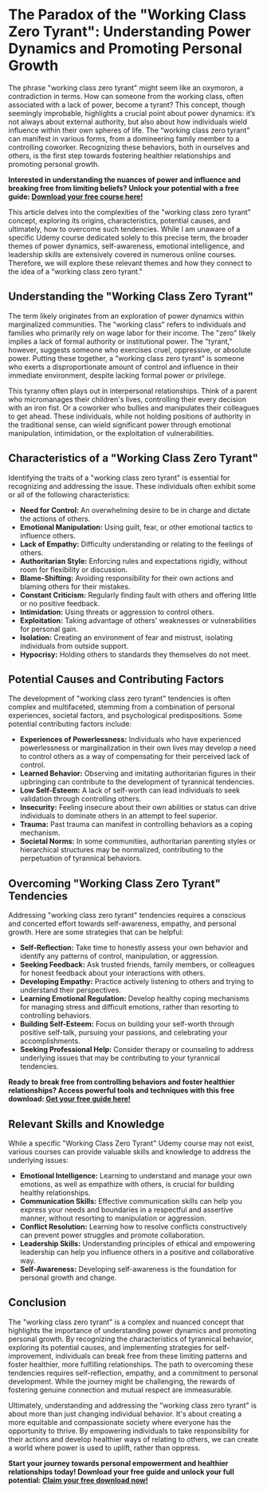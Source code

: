 # The Paradox of the "Working Class Zero Tyrant": Understanding Power Dynamics and Promoting Personal Growth

The phrase "working class zero tyrant" might seem like an oxymoron, a contradiction in terms. How can someone from the working class, often associated with a lack of power, become a tyrant? This concept, though seemingly improbable, highlights a crucial point about power dynamics: it’s not always about external authority, but also about how individuals wield influence within their own spheres of life. The “working class zero tyrant” can manifest in various forms, from a domineering family member to a controlling coworker. Recognizing these behaviors, both in ourselves and others, is the first step towards fostering healthier relationships and promoting personal growth.

**Interested in understanding the nuances of power and influence and breaking free from limiting beliefs? Unlock your potential with a free guide: [Download your free course here!](https://udemywork.com/working-class-zero-tyrant)**

This article delves into the complexities of the "working class zero tyrant" concept, exploring its origins, characteristics, potential causes, and ultimately, how to overcome such tendencies. While I am unaware of a specific Udemy course dedicated solely to this precise term, the broader themes of power dynamics, self-awareness, emotional intelligence, and leadership skills are extensively covered in numerous online courses. Therefore, we will explore these relevant themes and how they connect to the idea of a "working class zero tyrant."

## Understanding the "Working Class Zero Tyrant"

The term likely originates from an exploration of power dynamics within marginalized communities. The "working class" refers to individuals and families who primarily rely on wage labor for their income. The "zero" likely implies a lack of formal authority or institutional power. The "tyrant," however, suggests someone who exercises cruel, oppressive, or absolute power. Putting these together, a "working class zero tyrant" is someone who exerts a disproportionate amount of control and influence in their immediate environment, despite lacking formal power or privilege.

This tyranny often plays out in interpersonal relationships. Think of a parent who micromanages their children's lives, controlling their every decision with an iron fist. Or a coworker who bullies and manipulates their colleagues to get ahead. These individuals, while not holding positions of authority in the traditional sense, can wield significant power through emotional manipulation, intimidation, or the exploitation of vulnerabilities.

## Characteristics of a "Working Class Zero Tyrant"

Identifying the traits of a "working class zero tyrant" is essential for recognizing and addressing the issue. These individuals often exhibit some or all of the following characteristics:

*   **Need for Control:** An overwhelming desire to be in charge and dictate the actions of others.
*   **Emotional Manipulation:** Using guilt, fear, or other emotional tactics to influence others.
*   **Lack of Empathy:** Difficulty understanding or relating to the feelings of others.
*   **Authoritarian Style:** Enforcing rules and expectations rigidly, without room for flexibility or discussion.
*   **Blame-Shifting:** Avoiding responsibility for their own actions and blaming others for their mistakes.
*   **Constant Criticism:** Regularly finding fault with others and offering little or no positive feedback.
*   **Intimidation:** Using threats or aggression to control others.
*   **Exploitation:** Taking advantage of others' weaknesses or vulnerabilities for personal gain.
*   **Isolation:** Creating an environment of fear and mistrust, isolating individuals from outside support.
*   **Hypocrisy:** Holding others to standards they themselves do not meet.

## Potential Causes and Contributing Factors

The development of "working class zero tyrant" tendencies is often complex and multifaceted, stemming from a combination of personal experiences, societal factors, and psychological predispositions. Some potential contributing factors include:

*   **Experiences of Powerlessness:** Individuals who have experienced powerlessness or marginalization in their own lives may develop a need to control others as a way of compensating for their perceived lack of control.
*   **Learned Behavior:** Observing and imitating authoritarian figures in their upbringing can contribute to the development of tyrannical tendencies.
*   **Low Self-Esteem:** A lack of self-worth can lead individuals to seek validation through controlling others.
*   **Insecurity:** Feeling insecure about their own abilities or status can drive individuals to dominate others in an attempt to feel superior.
*   **Trauma:** Past trauma can manifest in controlling behaviors as a coping mechanism.
*   **Societal Norms:** In some communities, authoritarian parenting styles or hierarchical structures may be normalized, contributing to the perpetuation of tyrannical behaviors.

## Overcoming "Working Class Zero Tyrant" Tendencies

Addressing "working class zero tyrant" tendencies requires a conscious and concerted effort towards self-awareness, empathy, and personal growth. Here are some strategies that can be helpful:

*   **Self-Reflection:** Take time to honestly assess your own behavior and identify any patterns of control, manipulation, or aggression.
*   **Seeking Feedback:** Ask trusted friends, family members, or colleagues for honest feedback about your interactions with others.
*   **Developing Empathy:** Practice actively listening to others and trying to understand their perspectives.
*   **Learning Emotional Regulation:** Develop healthy coping mechanisms for managing stress and difficult emotions, rather than resorting to controlling behaviors.
*   **Building Self-Esteem:** Focus on building your self-worth through positive self-talk, pursuing your passions, and celebrating your accomplishments.
*   **Seeking Professional Help:** Consider therapy or counseling to address underlying issues that may be contributing to your tyrannical tendencies.

**Ready to break free from controlling behaviors and foster healthier relationships? Access powerful tools and techniques with this free download: [Get your free guide here!](https://udemywork.com/working-class-zero-tyrant)**

## Relevant Skills and Knowledge

While a specific "Working Class Zero Tyrant" Udemy course may not exist, various courses can provide valuable skills and knowledge to address the underlying issues:

*   **Emotional Intelligence:** Learning to understand and manage your own emotions, as well as empathize with others, is crucial for building healthy relationships.
*   **Communication Skills:** Effective communication skills can help you express your needs and boundaries in a respectful and assertive manner, without resorting to manipulation or aggression.
*   **Conflict Resolution:** Learning how to resolve conflicts constructively can prevent power struggles and promote collaboration.
*   **Leadership Skills:** Understanding principles of ethical and empowering leadership can help you influence others in a positive and collaborative way.
*   **Self-Awareness:** Developing self-awareness is the foundation for personal growth and change.

## Conclusion

The "working class zero tyrant" is a complex and nuanced concept that highlights the importance of understanding power dynamics and promoting personal growth. By recognizing the characteristics of tyrannical behavior, exploring its potential causes, and implementing strategies for self-improvement, individuals can break free from these limiting patterns and foster healthier, more fulfilling relationships. The path to overcoming these tendencies requires self-reflection, empathy, and a commitment to personal development. While the journey might be challenging, the rewards of fostering genuine connection and mutual respect are immeasurable.

Ultimately, understanding and addressing the "working class zero tyrant" is about more than just changing individual behavior. It's about creating a more equitable and compassionate society where everyone has the opportunity to thrive. By empowering individuals to take responsibility for their actions and develop healthier ways of relating to others, we can create a world where power is used to uplift, rather than oppress.

**Start your journey towards personal empowerment and healthier relationships today! Download your free guide and unlock your full potential: [Claim your free download now!](https://udemywork.com/working-class-zero-tyrant)**
